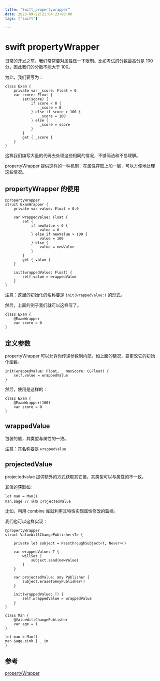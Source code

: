 ```yaml
---
title: "Swift_propertywrapper"
date: 2023-09-22T21:04:23+08:00
tags: ["swift"]

---
```


# swift propertyWrapper

日常的开发之前，我们常常要对属性做一下限制。比如考试的分数最高分是 100 分，因此我们的分数不能大于 100。

为此，我们要写为：

```
class Exam {
    private var _score: Float = 0
    var score: Float {
        set(score) {
            if score < 0 {
                _score = 0
            } else if score > 100 {
                _score = 100
            } else {
                _score = score
            }
        }
        get { _score }
    }
}
```
这样我们编写大量的代码去处理这些相同的情况，不够简洁和不易理解。

propertyWrapper 提供这样的一种机制：在属性存取上加一层，可以方便地处理这些情况。

## propertyWrapper 的使用

```
@propertyWrapper
struct ExamWrapper {
    private var value: Float = 0.0

    var wrappedValue: Float {
        set {
            if newValue < 0 {
                value = 0
            } else if newValue > 100 {
                value = 100
            } else {
                value = newValue
            }
        }
        get { value }
    }

    init(wrappedValue: Float) {
        self.value = wrappedValue
    }
}
```

注意：这里的初始化的名称要是 ``` init(wrappedValue:) ``` 的形式。

然后，上面的例子我们就可以这样写了。

```
class Exam {
    @ExamWrapper
    var score = 0
}
```

## 定义参数

propertyWrapper 可以允许你传递参数到内部。如上面的情况，要更改它的初始化函数。

```
init(wrappedValue: Float, _ maxScore: CGFloat) {
    self.value = wrappedValue
}
```

然后，使用是这样的：

```
class Exam {
    @ExamWrapper(100)
    var score = 0
}
```

## wrappedValue

包装的值，其类型与属性的一致。

注意：其名称要是 ``` wrappedValue ```

## projectedValue

projectedvalue 提供额外的方式获取其它值，其类型可以与属性的不一致。

其值的获取如:

```
let man = Man()
man.$age // 获取 projectedValue
```

比如，利用 combine 库就利用其特性实现属性修改的监控。

我们也可以这样实现：

```
@propertyWrapper
struct ValueWillChangePublisher<T> {

    private let subject = PassthroughSubject<T, Never>()

    var wrappedValue: T {
        willSet {
            subject.send(newValue)
        }
    }

    var projectedValue: any Publisher {
        subject.eraseToAnyPublisher()
    }

    init(wrappedValue: T) {
        self.wrappedValue = wrappedValue
    }
}

class Man {
    @ValueWillChangePublisher
    var age = 1
}

let man = Man()
man.$age.sink { _ in
}
```


## 参考

[propertyWrapper](https://github.com/apple/swift-evolution/blob/main/proposals/0258-property-wrappers.md)